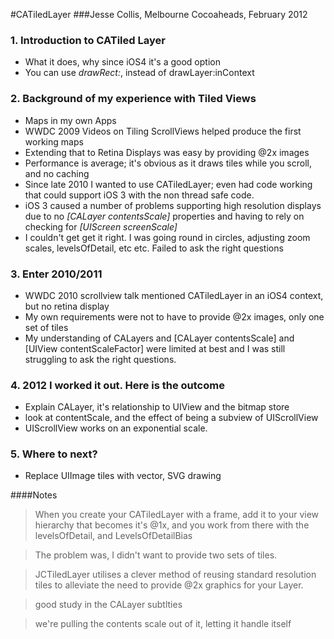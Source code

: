 #CATiledLayer
###Jesse Collis, Melbourne Cocoaheads, February 2012

### 1. Introduction to CATiled Layer
 * What it does, why since iOS4 it's a good option
 * You can use _drawRect:_, instead of drawLayer:inContext

### 2. Background of my experience with Tiled Views
 * Maps in my own Apps
 * WWDC 2009 Videos on Tiling ScrollViews helped produce the first working maps
 * Extending that to Retina Displays was easy by providing @2x images
 * Performance is average; it's obvious as it draws tiles while you scroll, and no caching
 * Since late 2010 I wanted to use CATiledLayer; even had code working that could support iOS 3 with the non thread safe code.
 * iOS 3 caused a number of problems supporting high resolution displays due to no _[CALayer contentsScale]_ properties and having to rely on checking for _[UIScreen screenScale]_
 * I couldn't get get it right. I was going round in circles, adjusting zoom scales, levelsOfDetail, etc etc. Failed to ask the right questions

### 3. Enter 2010/2011
 * WWDC 2010 scrollview talk mentioned CATiledLayer in an iOS4 context, but no retina display
 * My own requirements were not to have to provide @2x images, only one set of tiles
 * My understanding of CALayers and [CALayer contentsScale] and [UIView contentScaleFactor] were limited
  at best and I was still struggling to ask the right questions.

### 4. 2012 I worked it out. Here is the outcome

 * Explain CALayer, it's relationship to UIView and the bitmap store
 * look at contentScale, and the effect of being a subview of UIScrollView
 * UIScrollView works on an exponential scale.
 
### 5. Where to next? 
 * Replace UIImage tiles with vector, SVG drawing


####Notes

> When you create your CATiledLayer with a frame, add it to your view hierarchy that becomes it's @1x, and you work from there with the levelsOfDetail, and LevelsOfDetailBias

>The problem was, I didn't want to provide two sets of tiles.

>JCTiledLayer utilises a clever method of reusing standard resolution tiles to alleviate the need to provide @2x graphics for your Layer.

> good study in the CALayer subtlties

> we're pulling the contents scale out of it, letting it handle itself